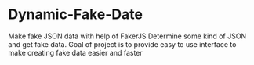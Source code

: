 # Dynamic-Fake-Date
Make fake JSON data with help of FakerJS
Determine some kind of JSON and get fake data. Goal of project is to provide easy to use interface to make creating fake data easier and faster
